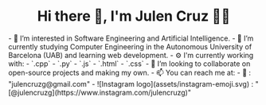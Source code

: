 <h1 align='center'> Hi there 👋, I'm Julen Cruz  👩‍💻 </h1>
- 🤔 I’m interested in Software Engineering and Artificial Intelligence.
- 🌱 I’m currently studying Computer Engineering in the Autonomous University of Barcelona (UAB) and learning web development.
- ⚙️ I'm currently working with:
	- `.cpp`
	- `.py`
	- `.js`
	- `.html`
	- `.css`
- 👀 I’m looking to collaborate on open-source projects and making my own.
- 📫 You can reach me at:
	- 📧 :  "julencruzg@gmail.com"
	- ![Instagram logo](assets/instagram-emoji.svg) :  "[@julencruzg](https://www.instagram.com/julencruzg)"
